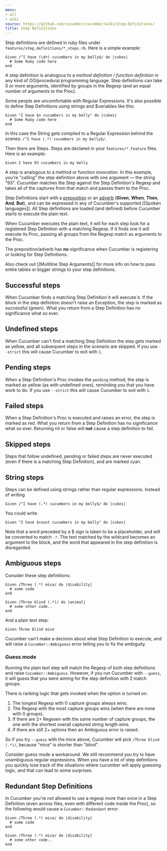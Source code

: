 ```yaml
---
menu:
- all
- wiki
source: https://github.com/cucumber/cucumber/wiki/Step-Definitions/
title: Step Definitions
---
```


Step definitions are defined in ruby files under <code>features/step_definitions/\*\_steps.rb</code>. Here is a simple example:

```
Given /^I have (\d+) cucumbers in my belly$/ do |cukes|
  # Some Ruby code here
end
```

A step definition is analogous to a *method definition / function definition* in any kind of OO/procedural programming language. Step definitions can take 0 or more arguments, identified by groups in the Regexp (and an equal number of arguments to the Proc).

Some people are uncomfortable with Regular Expressions. It's also possible to define Step Definitions using strings and $variables like this:

```
Given "I have $n cucumbers in my belly" do |cukes|
  # Some Ruby code here
end
```

In this case the String gets compiled to a Regular Expression behind the scenes: <code>/^I have (.\*) cucumbers in my belly$/</code>.

Then there are Steps. Steps are declared in your <code>features/\*.feature</code> files. Here is an example:

```
Given I have 93 cucumbers in my belly
```

A step is analogous to a method or function *invocation*. In this example, you're "calling" the step definition above with one argument — the string "93". Cucumber matches the Step against the Step Definition's Regexp and takes all of the captures from that match and passes them to the Proc.

Step Definitions start with a [preposition](http://www.merriam-webster.com/dictionary/given) or an [adverb](http://www.merriam-webster.com/dictionary/when) (**Given**, **When**, **Then**, **And**, **But**), and can be expressed in any of Cucumber's supported [[Spoken languages]]. All Step definitions are loaded (and defined) before Cucumber starts to execute the plain text.

When Cucumber executes the plain text, it will for each step look for a registered Step Definition with a matching Regexp. If it finds one it will execute its Proc, passing all groups from the Regexp match as arguments to the Proc.

The preposition/adverb has **no** significance when Cucumber is registering or looking for Step Definitions.

Also check out [[Multiline Step Arguments]] for more info on how to pass entire tables or bigger strings to your step definitions.

## Successful steps

When Cucumber finds a matching Step Definition it will execute it. If the block in the step definition doesn't raise an Exception, the step is marked as successful (green). What you return from a Step Definition has no significance what so ever.

## Undefined steps

When Cucumber can't find a matching Step Definition the step gets marked as yellow, and all subsequent steps in the scenario are skipped. If you use <code>--strict</code> this will cause Cucumber to exit with <code>1</code>.

## Pending steps

When a Step Definition's Proc invokes the <code>pending</code> method, the step is marked as yellow (as with undefined ones), reminding you that you have work to do. If you use <code>--strict</code> this will cause Cucumber to exit with <code>1</code>.

## Failed steps

When a Step Definition's Proc is executed and raises an error, the step is marked as red. What you return from a Step Definition has no significance what so ever. Returning nil or false will **not** cause a step definition to fail.

## Skipped steps

Steps that follow undefined, pending or failed steps are never executed (even if there is a matching Step Definition), and are marked cyan.

## String steps

Steps can be defined using strings rather than regular expressions. Instead of writing

```
Given /^I have (.*) cucumbers in my belly$/ do |cukes|
```

You could write

```
Given "I have $count cucumbers in my belly" do |cukes|
```

Note that a word preceded by a $ sign is taken to be a placeholder, and will be converted to match `.*`. The text matched by the wildcard becomes an argument to the block, and the word that appeared in the step definition is disregarded.

## Ambiguous steps

Consider these step definitions:

```
Given /Three (.*) mice/ do |disability|
  # some code
end

Given /Three blind (.*)/ do |animal|
  # some other code..
end
```

And a plain text step:

```
Given Three blind mice
```

Cucumber can't make a decision about what Step Definition to execute, and will raise a <code>Cucumber::Ambiguous</code> error telling you to fix the ambiguity.

### Guess mode

Running the plain text step will match the Regexp of both step definitions and raise <code>Cucumber::Ambiguous</code>. However,
if you run Cucumber with <code>--guess</code>, it will guess that you were aiming for the step definition with 2 match groups.

There is ranking logic that gets invoked when the option is turned on:

1. The longest Regexp with 0 capture groups always wins.
2. The Regexp with the most capture groups wins (when there are none with 0 groups).
3. If there are 2+ Regexen with the same number of capture groups, the one with the shortest overall captured string length wins.
4. If there are still 2+ options then an Ambiguous error is raised.

So if you try <code>--guess</code> with the mice above, Cucumber will pick <code>/Three blind (.\*)/</code>, because "mice" is shorter than "blind".

Consider guess mode a workaround. We still recommend you try to have unambiguous regular expressions. When you have a lot of step definitions you quickly lose track of the situations where cucumber will apply guessing logic, and that can lead to some surprises.

## Redundant Step Definitions

In Cucumber you're not allowed to use a regexp more than once in a Step Definition (even across files, even with different code inside the Proc), so the following would cause a <code>Cucumber::Redundant</code> error:

```
Given /Three (.*) mice/ do |disability|
  # some code
end

Given /Three (.*) mice/ do |disability|
  # some other code..
end
```
